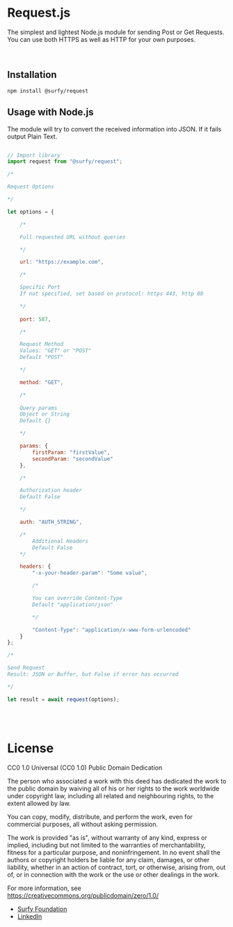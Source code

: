 # Request.js
The simplest and lightest Node.js module for sending Post or Get Requests.
You can use both HTTPS as well as HTTP for your own purposes.

<br/>

## Installation
```
npm install @surfy/request
```

## Usage with Node.js
The module will try to convert the received information into JSON.
If it fails output Plain Text.

```js

// Import library
import request from "@surfy/request";

/*

Request Options

*/

let options = {

	/*

	Full requested URL without queries

	*/

	url: "https://example.com",

	/*

	Specific Port
	If not specified, set based on protocol: https 443, http 80

	*/
	
	port: 587,

	/*

	Request Method
	Values: "GET" or "POST"
	Default "POST"

	*/

	method: "GET",

	/*
	
	Query params
	Object or String
	Default {}

	*/

	params: {
		firstParam: "firstValue",
		secondParam: "secondValue"
	},

	/*

	Authorization header
	Default False

	*/

	auth: "AUTH_STRING",

	/*
		Additional Headers
		Default False
	*/

	headers: {
		"-x-your-header-param": "Some value",

		/*

		You can override Content-Type
		Default "application/json"

		*/

		"Content-Type": "application/x-www-form-urlencoded"
	}
};

/*

Send Request
Result: JSON or Buffer, but False if error has occurred

*/

let result = await request(options);

```

<br />
<br />

# License

CC0 1.0 Universal (CC0 1.0) Public Domain Dedication

The person who associated a work with this deed has dedicated the work to the public domain by waiving all of his or her rights to the work worldwide under copyright law, including all related and neighbouring rights, to the extent allowed by law.

You can copy, modify, distribute, and perform the work, even for commercial purposes, all without asking permission.

The work is provided "as is", without warranty of any kind, express or implied, including but not limited to the warranties of merchantability, fitness for a particular purpose, and noninfringement. In no event shall the authors or copyright holders be liable for any claim, damages, or other liability, whether in an action of contract, tort, or otherwise, arising from, out of, or in connection with the work or the use or other dealings in the work.

For more information, see <https://creativecommons.org/publicdomain/zero/1.0/>

- [Surfy Foundation](https://hello.surfy.one)
- [LinkedIn](https://www.linkedin.com/in/astroscout/)